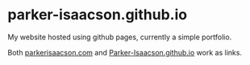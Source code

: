 # parker-isaacson.github.io

My website hosted using github pages, currently a simple portfolio.

Both [parkerisaacson.com](https://github.parkerisaacson.com) and [Parker-Isaacson.github.io](Parker-Isaacson.github.io) work as links.